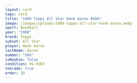 ```yaml
---
layout: card
tags: card
title: "1960 Topps All Star Hank Aaron #566"
image: /images/uploads/1960-topps-all-star-hank-aaron.webp
sport: Baseball
year: "1960"
brand: Topps
subset: All Star
player: Hank Aaron
lastName: Aaron
number: "566"
isRookie: false
condition: VG-VGEX
toGrade: true
order: 10
---
```

